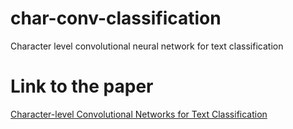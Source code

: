 # char-conv-classification
Character level convolutional neural network for text classification

# Link to the paper
[Character-level Convolutional Networks for Text
Classification](https://arxiv.org/pdf/1509.01626.pdf)
